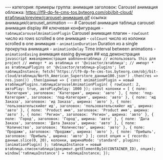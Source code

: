 --- категория: примеры группа: анимация заголовок: Carousel анимация обложка: https://lf9-dp-fe-cms-tos.byteorg.com/obj/bit-cloud/втаблица/preview/carousel-анимация.gif ссылка: анимация/carousel_animation --- # Carousel анимация таблица carousel анимация display ## ключевая конфигурация - `таблицаCarouselAnimationPlugin` Carousel анимация плагин - `rowCount` число из rows scrolled в one анимация - `colCount` число из колонки scrolled в one анимация - `animationDuration` Duration из a single прокрутка анимация - `animationDelay` Time interval between animations - `animationEasing` анимация easing функция ## код демонстрация ```javascript живаядемонстрация шаблон=втаблица // использовать this для project // импорт * as втаблица от '@visactor/втаблица'; // импорт * as втаблицаPlugins от '@visactor/втаблица-plugins'; let таблицаInstance; fetch('https://lf9-dp-fe-cms-tos.byteorg.com/obj/bit-cloud/втаблица/North_American_Superstore_данные100.json') .then(res => res.json()) .then(данные => { const animationPlugin = новый втаблицаPlugins.таблицаCarouselAnimationPlugin( { rowCount: 2, автоPlay: true, автоPlayDelay: 1000 }); const колонки = [ { поле: 'Категория', заголовок: 'Категория', ширина: 'авто' }, { поле: 'под-Категория', заголовок: 'под-Категория', ширина: 'авто' }, { поле: 'ид Заказа', заголовок: 'ид Заказа', ширина: 'авто' }, { поле: 'пользовательскийer ид', заголовок: 'пользовательскийer ид', ширина: 'авто' }, { поле: 'Product имя', заголовок: 'Product имя', ширина: 'авто' }, { поле: 'Регион', заголовок: 'Регион', ширина: 'авто' }, { поле: 'Город', заголовок: 'Город', ширина: 'авто' }, { поле: 'Дата Заказа', заголовок: 'Дата Заказа', ширина: 'авто' }, { поле: 'Количество', заголовок: 'Количество', ширина: 'авто' }, { поле: 'Продажи', заголовок: 'Продажи', ширина: 'авто' }, { поле: 'Прибыль', заголовок: 'Прибыль', ширина: 'авто' } ]; const опция = { records: данные.slice(0, 20), колонки, ширинаMode: 'standard', plugins: [animationPlugin] }; таблицаInstance = новый втаблица.списоктаблица(документ.getElementById(CONTAINER_ID), опция); window['таблицаInstance'] = таблицаInstance; }); ``` 